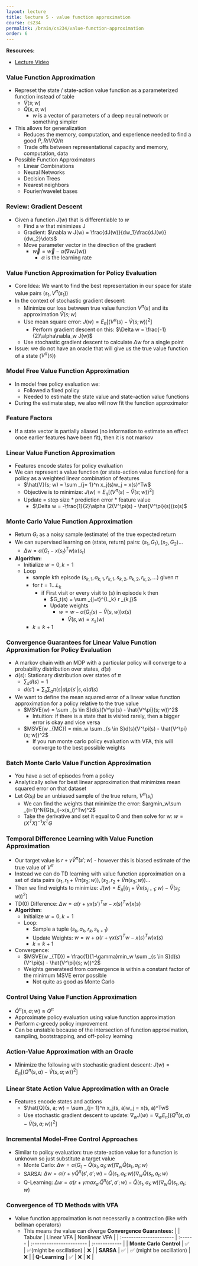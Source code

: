 ```yaml
---
layout: lecture
title: lecture 5 - value function approximation
course: cs234
permalink: /brain/cs234/value-function-approximation
order: 6
---
```


**Resources:**
- [Lecture Video](https://youtu.be/buptHUzDKcE?feature=shared)

### Value Function Approximation
- Represet the state / state-action value function as a parameterized function instead of table
  - $\hat{V}(s; w)$
  - $\hat{Q}(s, a; w)$
    - $w$ is a vector of parameters of a deep neural network or something simpler
- This allows for generalization
  - Reduces the memory, computation, and experience needed to find a good $P, R / V / Q / \pi$
  - Trade offs between representational capacity and memory, computation, data
- Possible Function Approximators
  - Linear Combinations
  - Neural Networks
  - Decision Trees
  - Nearest neighbors
  - Fourier/wavelet bases

### Review: Gradient Descent
- Given a function $J(w)$ that is differentiable to $w$ 
  - Find a $w$ that minimizes J
  - Gradient: $\nabla w J(w) = \frac{dJ(w)}{dw_1}\frac{dJ(w)}{dw_2}\dots$
  - Move parameter vector in the direction of the gradient
    - $\overrightarrow{w} = \overrightarrow{w} - \alpha(\nabla w J(w))$
      - $\alpha$ is the learning rate

### Value Function Approximation for Policy Evaluation
- Core Idea: We want to find the best representation in our space for state value pairs $(s_1, V^\pi(s_1))$
- In the context of stochastic gradient descent:
  - Minimize our loss between true value function $V^\pi(s)$ and its approximation $\hat{V}(s; w)$
  - Use mean square error: $J(w) = E_{\pi}[(V^\pi(s) - \hat{V}(s; w))^2]$
    - Perform gradient descent on this: $\Delta w = \frac{-1}{2}\alpha\nabla_w J(w)$
  - Use stochastic gradient descent to calculate $\Delta w$ for a single point
- Issue: we do not have an oracle that will give us the true value function of a state ($V^\pi(s)$)

### Model Free Value Function Approximation
- In model free policy evaluation we:
  - Followed a fixed policy
  - Needed to estimate the state value and state-action value functions
- During the estimate step, we also will now fit the function approximator

### Feature Factors
- If a state vector is partially aliased (no information to estimate an effect once earlier features have been fit), then it is not markov

### Linear Value Function Approximation
- Features encode states for policy evaluation
- We can represent a value function (or state-action value function) for a policy as a weighted linear combination of features
  - $\hat{V}(s; w) = \sum _{j= 1}^n x_j(s)w_j = x(s)^Tw$
  - Objective is to minimize: $J(w) = E_{\pi}[(V^\pi(s) - \hat{V}(s; w))^2]$
  - Update = step size * prediction error * feature value
    - $\Delta w = -\frac{1}{2}\alpha (2(V^\pi(s) - \hat{V^\pi}(s)))x(s)$

### Monte Carlo Value Function Approximation
- Return $G_t$ as a noisy sample (estimate) of the true expected return
- We can supervised learning on (state, return) pairs: $(s_1, G_1), (s_2, G_2) \dots$
  - $\Delta w = \alpha (G_t - x(s_t)^Tw)x(s_t)$
- **Algorithm:**
  - Initialize $w = 0, k = 1$
  - Loop
    - sample kth episode $(s _{k,1}, a _{k,1}, r _{k,1}, s _{k,2}, a _{k,2}, r _{k,2}, \dots)$ given $\pi$
    - for $t = 1 \dots L_k$
      - if First visit or every visit to (s) in episode k then
        - $G_t(s) = \sum _{j=t}^{L_k} r _{k,j}$
        - Update weights
          - $w = w - \alpha(G_t(s) - \hat{V}(s, w))x(s)$
            - $\hat{V}(s, w) = x_s(w)$
    - $k = k+1$

### Convergence Guarantees for Linear Value Function Approximation for Policy Evaluation
- A markov chain with an MDP with a particular policy will converge to a probability distribution over states, $d(s)$
- $d(s)$: Stationary distribution over states of $\pi$
  - $\sum_s d(s) = 1$
  - $d(s') = \sum _{s} \sum _{a} \pi(s\vert a)p(s'\vert s, a)d(s)$
- We want to define the mean squared error of a linear value function approximation for a policy relative to the true value
  - $MSVE(w) = \sum _{s \in S}d(s)(V^\pi(s) - \hat{V^\pi}(s; w))^2$
    - Intuition: if there is a state that is visited rarely, then a bigger error is okay and vice versa
  - $MSVE(w _{MC}) = min_w \sum _{s \in S}d(s)(V^\pi(s) - \hat{V^\pi}(s; w))^2$
    - If you run monte carlo policy evaluation with VFA, this will converge to the best possible weights

### Batch Monte Carlo Value Function Approximation
- You have a set of episodes from a policy
- Analytically solve for best linear approximation that minimizes mean squared error on that dataset
- Let $G(s_i)$ be an unbiased sample of the true return, $V^\pi (s_i)$
  - We can find the weights that minimize the error: $argmin_w\sum _{i=1}^N(G(s_i)-x(s_i)^Tw)^2$
  - Take the derivative and set it equal to 0 and then solve for w: $w = (X^TX)^{-1}X^TG$

### Temporal Difference Learning with Value Function Approximation
- Our target value is $r + \gamma \hat{V}^\pi(s';w)$ - however this is biased estimate of the true value of $V^\pi$
- Instead we can do TD learning with value function approximation on a set of data pairs $(s_1, r_1 + \hat{V}\pi(s_2; w)), (s_2, r_2 + \hat{V}\pi(s_3; w)) \dots$
- Then we find weights to minimize: $J(w) = E _\pi[(r_j + \hat{V}\pi(s _{j+1}; w) - \hat{V}(s_j; w))^2]$
- TD(0) Difference: $\Delta w = \alpha(r + \gamma x(s')^Tw-x(s)^Tw)x(s)$
- **Algorithm:**
  - Initialize $w = 0, k = 1$
  - Loop:
    - Sample a tuple $(s_k, a_k, r_k, s _{k+1})$
    - Update Weights: $w = w + \alpha(r + \gamma x(s')^Tw-x(s)^Tw)x(s)$
    - $k = k+1$
- Convergence:
  - $MSVE(w _{TD}) = \frac{1}{1-\gamma}min_w \sum _{s \in S}d(s)(V^\pi(s) - \hat{V^\pi}(s; w))^2$
  - Weights generateed from convergence is within a constant factor of the minimum MSVE error possible
    - Not quite as good as Monte Carlo

### Control Using Value Function Approximation
- $\hat{Q}^\pi(s, a; w) \approx Q^\pi$
- Approximate policy evaluation using value function approximation
- Perform $\epsilon$-greedy policy improvement
- Can be unstable because of the intersection of function approximation, sampling, bootstrapping, and off-policy learning
  
### Action-Value Approximation with an Oracle
- Minimize the following with stochastic gradient descent: $J(w) = E_{\pi}[(Q^\pi(s, a) - \hat{V}(s, a; w))^2]$

### Linear State Action Value Approximation with an Oracle
- Features encode states and actions
  - $\hat{Q}(s, a; w) = \sum _{j= 1}^n x_j(s, a)w_j = x(s, a)^Tw$
  - Use stochastic gradient descent to update: $\nabla_w J(w) = \nabla_w E_{\pi}[(Q^\pi(s, a) - \hat{V}(s, a; w))^2]$

### Incremental Model-Free Control Approaches
- Similar to policy evaluation: true state-action value for a function is unknown so just substitute a target value
  -  Monte Carlo: $\Delta w = \alpha (G_t - \hat{Q}(s_t, a_t;w))\nabla_w\hat{Q}(s_t, a_t;w)$
  -  SARSA: $\Delta w = \alpha (r + \gamma \hat{Q}^\pi(s', a';w) - \hat{Q}(s_t, a_t;w))\nabla_w\hat{Q}(s_t, a_t;w)$
  -  Q-Learning: $\Delta w = \alpha (r + \gamma max _{a'} \hat{Q}^\pi(s', a';w) - \hat{Q}(s_t, a_t;w))\nabla_w\hat{Q}(s_t, a_t;w)$
 
### Convergence of TD Methods with VFA
- Value function approximation is not necessarily a contraction (like with bellman operators)
  - This means the value can diverge
**Convergence Guarantees:**
|                         | Tabular | Linear VFA               | Nonlinear VFA |
| :---------------------- | :------ | :----------------------- | :------------ |
| **Monte Carlo Control** | ✅       | ✅(might be oscillation)  | ❌             |
| **SARSA**               | ✅       | ✅ (might be oscillation) | ❌             |
| **Q-Learning**          | ✅       | ❌                        | ❌             |

